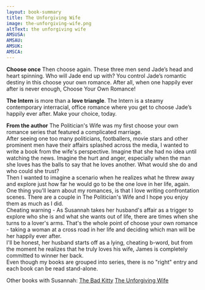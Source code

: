 ```yaml
---
layout: book-summary
title: The Unforgiving Wife
image: the-unforgiving-wife.png
altText: the unforgiving wife
AMSUSA: 
AMSAU:
AMSUK:
AMSCA:
---
```



**Choose once** Then choose again. 
These three men send Jade’s head and heart spinning. Who will Jade end up with? You control Jade’s romantic destiny in this choose your own romance. After all, when one happily ever after is never enough, Choose Your Own Romance!

**The Intern** is more than a **love triangle**. The Intern is a steamy contemporary interracial, office romance where you get to choose Jade’s happily ever after. Make your choice, today.



**From the author**
The Politician's Wife was my first choose your own romance series that featured a complicated marriage.<br>After seeing one too many politicians, footballers, movie stars and other prominent men have their affairs splashed across the media, I wanted to write a book from the wife's perspective. Imagine that she had no idea until watching the news. Imagine the hurt and anger, especially when the man she loves has the balls to say that he loves another. What would she do and who could she trust?<br>Then I wanted to imagine a scenario when he realizes what he threw away and explore just how far he would go to be the one love in her life, again.<br>One thing you'll learn about my romances, is that I love writing confrontation scenes. There are a couple in The Politician's Wife and I hope you enjoy them as much as I did.<br>Cheating warning - As Susannah takes her husband's affair as a trigger to explore who she is and what she wants out of life, there are times when she turns to a lover's arms. That's the whole point of choose your own romance - taking a woman at a cross road in her life and deciding which man will be her happily ever after.<br>I'll be honest, her husband starts off as a lying, cheating b-word, but from the moment he realizes that he truly loves his wife, James is completely committed to winner her back.<br>Even though my books are grouped into series, there is no "right" entry and each book can be read stand-alone. 

Other books with Susannah: [The Bad Kitty](https://www.amazon.com/dp/B07N1XZM99/ "The Bad Kitty") [The Unforgiving Wife](https://www.amazon.com/gp/product/B07FCR1K6N/ "The Unforgiving Wife") 